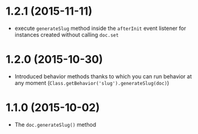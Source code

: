 # 1.2.1 (2015-11-11)

- execute `generateSlug` method inside the `afterInit` event listener for instances created without calling `doc.set`

# 1.2.0 (2015-10-30)

- Introduced behavior methods thanks to which you can run behavior at any moment (`Class.getBehavior('slug').generateSlug(doc)`)

# 1.1.0 (2015-10-02)

- The `doc.generateSlug()` method
